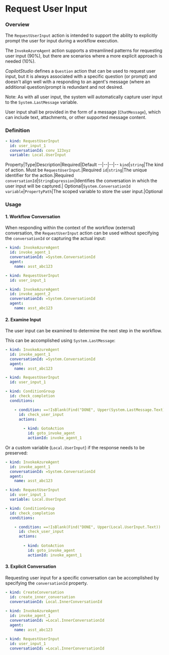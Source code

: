 # Request User Input

### Overview

The `RequestUserInput` action is intended to support the ability to explicitly prompt the user for input during a workflow execution. 

The `InvokeAzureAgent` action supports a streamlined patterns for requesting user input (90%), but there are scenarios where a more explicit approach is needed (10%).

_CopilotStudio_ defines a `Question` action that can be used to request user input, but it is always associated with a specific question (or prompt)
and doesn't align well with a responding to an agent's message (where an additional question/prompt is redundant and not desired.

Note: As with all user input, the system will automatically capture user input to the `System.LastMessage` variable.

User input shall be provided in the form of a message (`ChatMessage`), which can include text, attachments, or other supported message content.


### Definition

```yaml
- kind: RequestUserInput
  id: user_input_1
  conversationId: conv_123xyz
  variable: Local.UserInput
```

Property|Type|Description|Required|Default
--|--|--|--
`kind`|`string`|The kind of action. Must be `RequestUserInput`.|Required
`id`|`string`|The unique identifier for the action.|Required
`conversationId`|`StringExpression`|Identifies the conversation in which the user input will be captured.| Optional|`System.ConversationId`
`variable`|`PropertyPath`|The scoped variable to store the user input.|Optional


### Usage

####    1. Workflow Conversation

When responding within the context of the workflow (external) conversation, 
the `RequestUserInput` action can be used without specifying the `conversationId` or capturing the actual input:

```yaml
- kind: InvokeAzureAgent
  id: invoke_agent_1
  conversationId: =System.ConversationId
  agent:
    name: asst_abc123

- kind: RequestUserInput
  id: user_input_1

- kind: InvokeAzureAgent
  id: invoke_agent_2
  conversationId: =System.ConversationId
  agent:
    name: asst_abc123
```


#### 2. Examine Input

The user input can be examined to determine the next step in the workflow.

This can be accomplished using `System.LastMessage`:

```yaml
- kind: InvokeAzureAgent
  id: invoke_agent_1
  conversationId: =System.ConversationId
  agent:
    name: asst_abc123

- kind: RequestUserInput
  id: user_input_1

- kind: ConditionGroup
  id: check_completion
  conditions:

    - condition: ==!IsBlank(Find("DONE", Upper(System.LastMessage.Text))
      id: check_user_input
      actions:
    
        - kind: GotoAction
          id: goto_invoke_agent
          actionId: invoke_agent_1
```

Or a custom variable (`Local.UserInput`) if the response needs to be preserved:

```yaml
- kind: InvokeAzureAgent
  id: invoke_agent_1
  conversationId: =System.ConversationId
  agent:
    name: asst_abc123

- kind: RequestUserInput
  id: user_input_1
  variable: Local.UserInput

- kind: ConditionGroup
  id: check_completion
  conditions:

    - condition: ==!IsBlank(Find("DONE", Upper(Local.UserInput.Text))
      id: check_user_input
      actions:
    
        - kind: GotoAction
          id: goto_invoke_agent
          actionId: invoke_agent_1
```


#### 3. Explicit Conversation

Requesting user input for a specific conversation can be accomplished by specifying the `conversationId` property.

```yaml
- kind: CreateConversation
  id: create_inner_conversation
  conversationId: Local.InnerConversationId
      
- kind: InvokeAzureAgent
  id: invoke_agent_1
  conversationId: =Local.InnerConversationId
  agent:
    name: asst_abc123

- kind: RequestUserInput
  id: user_input_1
  conversationId: =Local.InnerConversationId
```